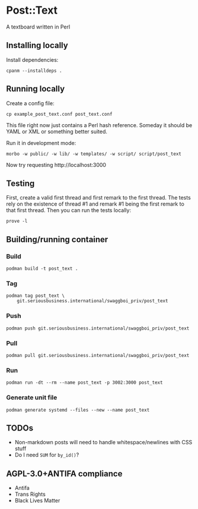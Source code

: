 # Post::Text

A textboard written in Perl

## Installing locally

Install dependencies:

    cpanm --installdeps .

## Running locally

Create a config file:

    cp example_post_text.conf post_text.conf

This file right now just contains a Perl hash reference. Someday it
should be YAML or XML or something better suited.

Run it in development mode:

    morbo -w public/ -w lib/ -w templates/ -w script/ script/post_text

Now try requesting http://localhost:3000

## Testing

First, create a valid first thread and first remark to the first
thread. The tests rely on the existence of thread #1 and remark #1
being the first remark to that first thread. Then you can run the
tests locally:

    prove -l

## Building/running container

### Build

    podman build -t post_text .

### Tag

    podman tag post_text \
        git.seriousbusiness.international/swaggboi_priv/post_text

### Push

    podman push git.seriousbusiness.international/swaggboi_priv/post_text

### Pull

    podman pull git.seriousbusiness.international/swaggboi_priv/post_text

### Run

    podman run -dt --rm --name post_text -p 3002:3000 post_text

### Generate unit file

    podman generate systemd --files --new --name post_text

## TODOs

- Non-markdown posts will need to handle whitespace/newlines with CSS stuff
- Do I need `SUM` for `by_id()`?

## AGPL-3.0+ANTIFA compliance

- Antifa
- Trans Rights
- Black Lives Matter
